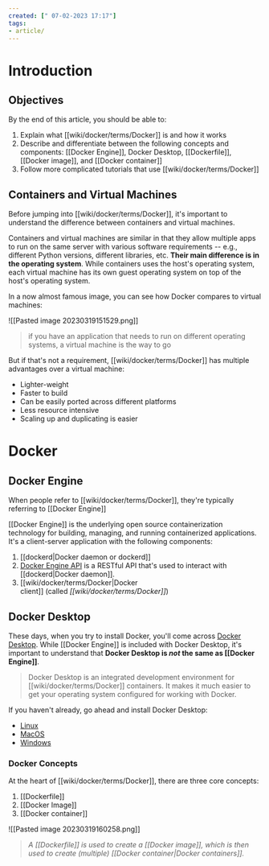 ```yaml
---
created: [" 07-02-2023 17:17"]
tags:
- article/
---
```


# Introduction

## Objectives

By the end of this article, you should be able to:

1.  Explain what [[wiki/docker/terms/Docker]] is and how it works
2.  Describe and differentiate between the following concepts and components: [[Docker Engine]], Docker Desktop, [[Dockerfile]], [[Docker image]], and [[Docker container]]
3.  Follow more complicated tutorials that use [[wiki/docker/terms/Docker]]

## Containers and Virtual Machines

Before jumping into [[wiki/docker/terms/Docker]], it's important to understand the difference between containers and virtual machines.

Containers and virtual machines are similar in that they allow multiple apps to run on the same server with various software requirements -- e.g., different Python versions, different libraries, etc. **Their main difference is in the operating system**. While containers uses the host's operating system, each virtual machine has its own guest operating system on top of the host's operating system.

In a now almost famous image, you can see how Docker compares to virtual machines:

![[Pasted image 20230319151529.png]]

> if you have an application that needs to run on different operating systems, a virtual machine is the way to go

But if that's not a requirement, [[wiki/docker/terms/Docker]] has multiple advantages over a virtual machine:
* Lighter-weight
* Faster to build
* Can be easily ported across different platforms
* Less resource intensive
* Scaling up and duplicating is easier

# Docker

## Docker Engine

When people refer to [[wiki/docker/terms/Docker]], they're typically referring to [[Docker Engine]]

[[Docker Engine]] is the underlying open source containerization technology for building, managing, and running containerized applications. It's a client-server application with the following components:

1.  [[dockerd|Docker daemon or dockerd]]
2.  [Docker Engine API](https://docs.docker.com/engine/api/latest/) is a RESTful API that's used to interact with [[dockerd|Docker daemon]].
3.  [[wiki/docker/terms/Docker|Docker client]] (called _[[wiki/docker/terms/Docker]]_)

## Docker Desktop

These days, when you try to install Docker, you'll come across [Docker Desktop](https://www.docker.com/products/docker-desktop/). While [[Docker Engine]] is included with Docker Desktop, it's important to understand that **Docker Desktop is _not_ the same as [[Docker Engine]]**. 

> Docker Desktop is an integrated development environment for [[wiki/docker/terms/Docker]] containers. It makes it much easier to get your operating system configured for working with Docker.

If you haven't already, go ahead and install Docker Desktop:

-   [Linux](https://docs.docker.com/desktop/install/linux-install/)
-   [MacOS](https://docs.docker.com/desktop/install/mac-install/)
-   [Windows](https://docs.docker.com/desktop/install/windows-install/)

### Docker Concepts

At the heart of [[wiki/docker/terms/Docker]], there are three core concepts:

1. [[Dockerfile]]
2.  [[Docker Image]]
3.  [[Docker container]]

![[Pasted image 20230319160258.png]]

> _A [[Dockerfile]] is used to create a [[Docker image]], which is then used to create (multiple) [[Docker container|Docker containers]]._